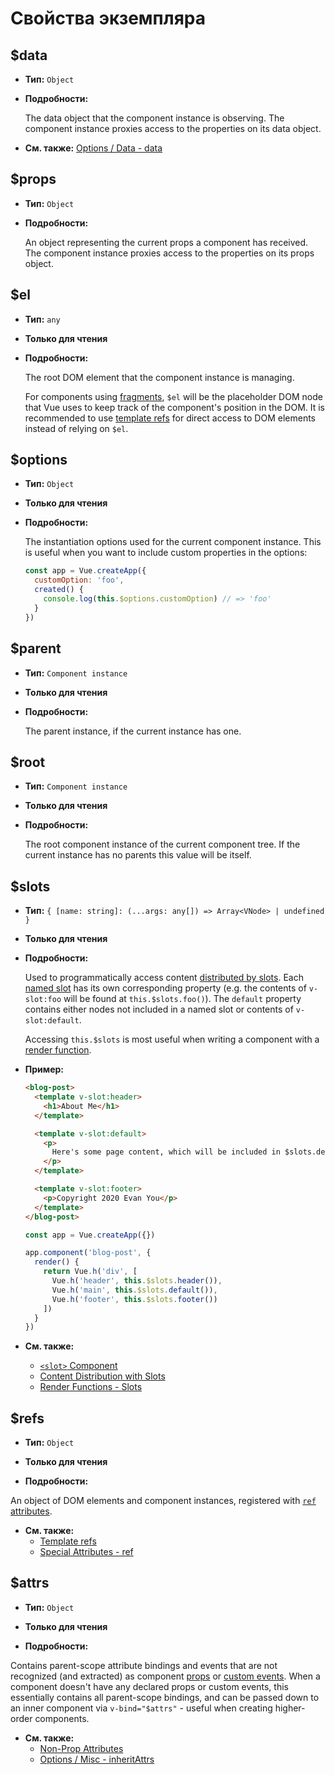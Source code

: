 # Свойства экземпляра

## $data

- **Тип:** `Object`

- **Подробности:**

  The data object that the component instance is observing. The component instance proxies access to the properties on its data object.

- **См. также:** [Options / Data - data](options-data.md#data-2)

## $props

- **Тип:** `Object`

- **Подробности:**

  An object representing the current props a component has received. The component instance proxies access to the properties on its props object.

## $el

- **Тип:** `any`

- **Только для чтения**

- **Подробности:**

  The root DOM element that the component instance is managing.

  For components using [fragments](../guide/migration/fragments.md), `$el` will be the placeholder DOM node that Vue uses to keep track of the component's position in the DOM. It is recommended to use [template refs](../guide/component-template-refs.md) for direct access to DOM elements instead of relying on `$el`.

## $options

- **Тип:** `Object`

- **Только для чтения**

- **Подробности:**

  The instantiation options used for the current component instance. This is useful when you want to include custom properties in the options:

  ```js
  const app = Vue.createApp({
    customOption: 'foo',
    created() {
      console.log(this.$options.customOption) // => 'foo'
    }
  })
  ```

## $parent

- **Тип:** `Component instance`

- **Только для чтения**

- **Подробности:**

  The parent instance, if the current instance has one.

## $root

- **Тип:** `Component instance`

- **Только для чтения**

- **Подробности:**

  The root component instance of the current component tree. If the current instance has no parents this value will be itself.

## $slots

- **Тип:** `{ [name: string]: (...args: any[]) => Array<VNode> | undefined }`

- **Только для чтения**

- **Подробности:**

  Used to programmatically access content [distributed by slots](../guide/component-basics.md#content-distribution-with-slots). Each [named slot](../guide/component-slots.md#named-slots) has its own corresponding property (e.g. the contents of `v-slot:foo` will be found at `this.$slots.foo()`). The `default` property contains either nodes not included in a named slot or contents of `v-slot:default`.

  Accessing `this.$slots` is most useful when writing a component with a [render function](../guide/render-function.md).

- **Пример:**

  ```html
  <blog-post>
    <template v-slot:header>
      <h1>About Me</h1>
    </template>

    <template v-slot:default>
      <p>
        Here's some page content, which will be included in $slots.default.
      </p>
    </template>

    <template v-slot:footer>
      <p>Copyright 2020 Evan You</p>
    </template>
  </blog-post>
  ```

  ```js
  const app = Vue.createApp({})

  app.component('blog-post', {
    render() {
      return Vue.h('div', [
        Vue.h('header', this.$slots.header()),
        Vue.h('main', this.$slots.default()),
        Vue.h('footer', this.$slots.footer())
      ])
    }
  })
  ```

- **См. также:**
  - [`<slot>` Component](built-in-components.md#slot)
  - [Content Distribution with Slots](../guide/component-basics.md#content-distribution-with-slots)
  - [Render Functions - Slots](../guide/render-function.md#slots)

## $refs

- **Тип:** `Object`

- **Только для чтения**

- **Подробности:**

An object of DOM elements and component instances, registered with [`ref` attributes](../guide/component-template-refs.md).

- **См. также:**
  - [Template refs](../guide/component-template-refs.md)
  - [Special Attributes - ref](special-attributes.md#ref)

## $attrs

- **Тип:** `Object`

- **Только для чтения**

- **Подробности:**

Contains parent-scope attribute bindings and events that are not recognized (and extracted) as component [props](options-data.md#props) or [custom events](options-data.md#emits). When a component doesn't have any declared props or custom events, this essentially contains all parent-scope bindings, and can be passed down to an inner component via `v-bind="$attrs"` - useful when creating higher-order components.

- **См. также:**
  - [Non-Prop Attributes](../guide/component-attrs.md)
  - [Options / Misc - inheritAttrs](./options-misc.md#inheritattrs)
